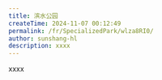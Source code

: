 ```yaml
---
title: 滨水公园
createTime: 2024-11-07 00:12:49
permalink: /fr/SpecializedPark/wlza8RI0/
author: sunshang-hl
description: xxxx
---
```


xxxx
